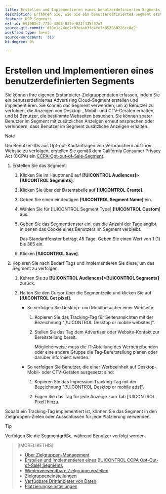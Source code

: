 ```yaml
---
title: Erstellen und Implementieren eines benutzerdefinierten Segments
description: Erfahren Sie, wie Sie ein benutzerdefiniertes Segment erstellen und implementieren, um Benutzer zu verfolgen, die Anzeigen oder Benutzern ausgesetzt sind, die Ihre Webseiten besuchen.
feature: DSP Segments
exl-id: 691903e2-773e-4205-837e-822f435f57a7
source-git-commit: d10e1c24ee7c93eaab3fd4fefe853860226cc8e2
workflow-type: tm+mt
source-wordcount: '316'
ht-degree: 0%

---
```


# Erstellen und Implementieren eines benutzerdefinierten Segments

Sie können Ihre eigenen Erstanbieter-Zielgruppendaten erfassen, indem Sie ein benutzerdefiniertes Advertising Cloud-Segment erstellen und implementieren. Sie können das Segment verwenden, um a) Benutzer zu verfolgen, die Anzeigen von Desktop-, Mobil- und CTV-Geräten erhalten, und b) Benutzer, die bestimmte Webseiten besuchen. Sie können später Benutzer im Segment mit zusätzlichen Anzeigen erneut ansprechen oder verhindern, dass Benutzer im Segment zusätzliche Anzeigen erhalten.

>[!NOTE]
>
>Um Benutzer-IDs aus Opt-out-Kaufanfragen von Verbrauchern auf Ihrer Website zu verfolgen, erstellen Sie gemäß dem California Consumer Privacy Act (CCPA) ein [CCPA-Opt-out-of-Sale-Segment](ccpa-opt-out-segment-create.md).

1. Erstellen Sie das Segment:

   1. Klicken Sie im Hauptmenü auf **[!UICONTROL Audiences]>[!UICONTROL Segments]**.

   1. Klicken Sie über der Datentabelle auf **[!UICONTROL Create]**.

   1. Geben Sie einen eindeutigen **[!UICONTROL Segment Name]** ein.

   1. Wählen Sie für [!UICONTROL Segment Type] **[!UICONTROL Custom]** aus.

   1. Geben Sie das Segmentfenster ein, das die Anzahl der Tage angibt, in denen das Cookie eines Benutzers im Segment verbleibt.

      Das Standardfenster beträgt 45 Tage. Geben Sie einen Wert von 1 (1) bis 365 ein.

   1. Klicken **[!UICONTROL Save]**.

1. Kopieren Sie nach Bedarf Tags und implementieren Sie diese, um das Segment zu verfolgen:

   1. Kehren Sie zu **[!UICONTROL Audiences]>[!UICONTROL Segments]** zurück.

   2. Halten Sie den Cursor über die Segmentzeile und klicken Sie auf **[!UICONTROL Get pixel]**.

      * So verfolgen Sie Desktop- und Mobilbesucher einer Webseite:

         1. Kopieren Sie das Tracking-Tag für Seitenansichten mit der Bezeichnung &quot;[!UICONTROL Desktop or mobile websites]&quot;.

         1. Stellen Sie das Tag dem Advertiser oder Website-Kontakt zur Bereitstellung bereit.

            Möglicherweise muss die IT-Abteilung des Werbetreibenden oder eine andere Gruppe die Tag-Bereitstellung planen oder darüber informiert werden.
      * So verfolgen Sie Benutzer, die einer Werbeeinheit auf Desktop-, Mobil- oder CTV-Geräten ausgesetzt sind:

         1. Kopieren Sie das Impression-Tracking-Tag mit der Bezeichnung &quot;[!UICONTROL Desktop or mobile ads]&quot;.

         1. Fügen Sie das Tag für jede Anzeige zum Tab [!UICONTROL Pixel] hinzu. <!-- I'll add cross-reference to ad settings later. -->


Sobald ein Tracking-Tag implementiert ist, können Sie das Segment in den Zielgruppen-Zielen oder Ausschlüssen für jede Platzierung verwenden.

>[!TIP]
>
>Verfolgen Sie die Segmentgröße, während Benutzer verfolgt werden.

>[!MORELIKETHIS]
>
>* [Über Zielgruppen-Management](audience-about.md)
>* [Erstellen und Implementieren eines  [!UICONTROL CCPA Opt-Out-of-Sale] Segments](ccpa-opt-out-segment-create.md)
>* [Wiederverwendbare Zielgruppe erstellen](reusable-audience-create.md)
>* [Zielgruppeneinstellungen](audience-settings.md)
>* [Verfügbare Drittanbieter von Daten](third-party-data-providers.md)
>* [Platzierungseinstellungen](/help/dsp/campaign-management/placements/placement-settings.md)

<!-- I'll add x-ref to ad settings later.-->
